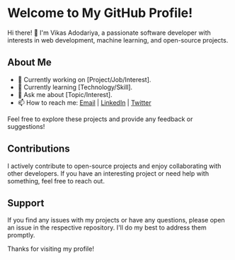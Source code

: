 # Welcome to My GitHub Profile!

Hi there! 👋 I'm Vikas Adodariya, a passionate software developer with interests in web development, machine learning, and open-source projects.

## About Me

- 💼 Currently working on [Project/Job/Interest].
- 🌱 Currently learning [Technology/Skill].
- 💬 Ask me about [Topic/Interest].
- 📫 How to reach me: [Email](mailto:adodariyavikas@gmail.com) | [LinkedIn](https://www.linkedin.com/in/vikas-adodariya-22b719242) | [Twitter](https://x.com/Vikas_Patel_10)

Feel free to explore these projects and provide any feedback or suggestions!

## Contributions

I actively contribute to open-source projects and enjoy collaborating with other developers. If you have an interesting project or need help with something, feel free to reach out.

## Support

If you find any issues with my projects or have any questions, please open an issue in the respective repository. I'll do my best to address them promptly.

Thanks for visiting my profile!
